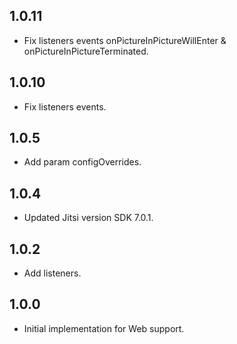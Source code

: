 ## 1.0.11
* Fix listeners events onPictureInPictureWillEnter & onPictureInPictureTerminated.

## 1.0.10
* Fix listeners events.

## 1.0.5
* Add param configOverrides. 

## 1.0.4
* Updated Jitsi version SDK 7.0.1.

## 1.0.2
* Add listeners.

## 1.0.0
* Initial implementation for Web support.

